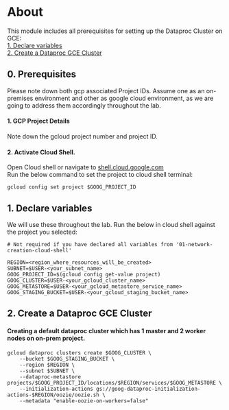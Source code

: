 # About

This module includes all prerequisites for setting up the Dataproc Cluster on GCE:<br>
[1. Declare variables](04-dataproc-cluster-creation-cloud-shell.md#1-declare-variables)<br>
[2. Create a Dataproc GCE Cluster](04-dataproc-cluster-creation-cloud-shell.md#2-create-a-dataproc-gce-cluster)

## 0. Prerequisites
Please note down both gcp associated Project IDs. Assume one as an on-premises environment and other as google cloud environment, as we are going to address them accordingly throughout the lab.

#### 1. GCP Project Details
Note down the gcloud project number and project ID.

#### 2. Activate Cloud Shell.
Open Cloud shell or navigate to [shell.cloud.google.com](https://shell.cloud.google.com) <br>
Run the below command to set the project to cloud shell terminal:
```
gcloud config set project $GOOG_PROJECT_ID
```

## 1. Declare variables
We will use these throughout the lab.
Run the below in cloud shell against the project you selected: <br>
```
# Not required if you have declared all variables from '01-network-creation-cloud-shell'

REGION=<region_where_resources_will_be_created>
SUBNET=$USER-<your_subnet_name>
GOOG_PROJECT_ID=$(gcloud config get-value project)
GOOG_CLUSTER=$USER-<your_gcloud_cluster_name>
GOOG_METASTORE=$USER-<your_gcloud_metastore_service_name>
GOOG_STAGING_BUCKET=$USER-<your_gcloud_staging_bucket_name>
```

## 2. Create a Dataproc GCE Cluster

#### Creating a default dataproc cluster which has 1 master and 2 worker nodes on on-prem project.
```
gcloud dataproc clusters create $GOOG_CLUSTER \
    --bucket $GOOG_STAGING_BUCKET \
    --region $REGION \
    --subnet $SUBNET \
    --dataproc-metastore projects/$GOOG_PROJECT_ID/locations/$REGION/services/$GOOG_METASTORE \
    --initialization-actions gs://goog-dataproc-initialization-actions-$REGION/oozie/oozie.sh \
    --metadata "enable-oozie-on-workers=false"
```